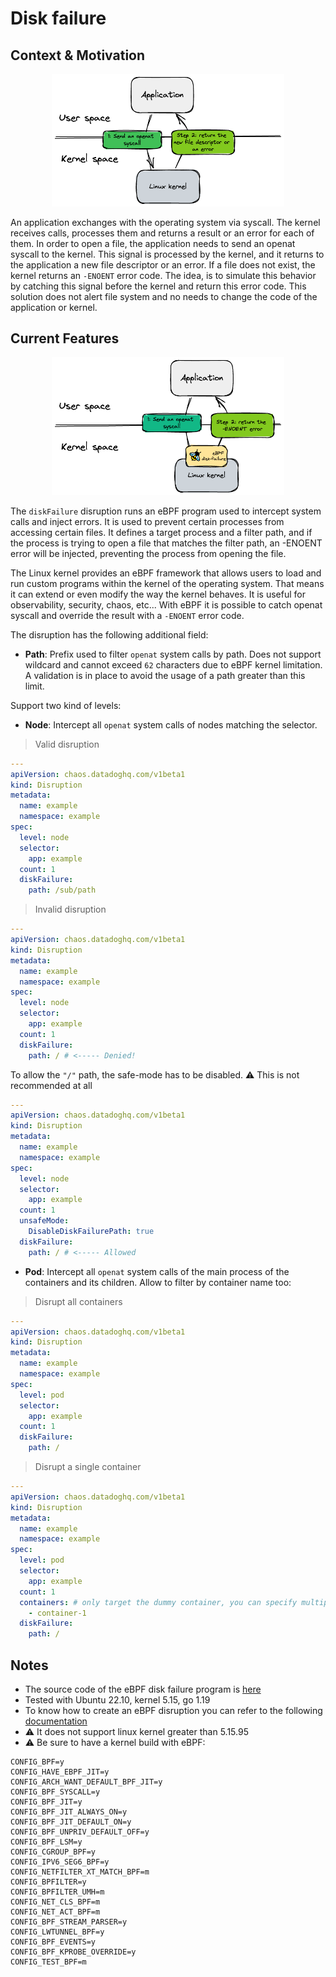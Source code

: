# Disk failure

## Context & Motivation

<p align="center">
    <kbd>
        <img src="../docs/img/disk_failure/openat.png" height=auto width=372 />
    </kbd>
</p>

An application exchanges with the operating system via syscall. The kernel receives calls, processes them and returns a result or an error for each of them.
In order to open a file, the application needs to send an openat syscall to the kernel. This signal is processed by the kernel, and it returns to the application a new file descriptor or an error.
If a file does not exist, the kernel returns an `-ENOENT` error code. 
The idea, is to simulate this behavior by catching this signal before the kernel and return this error code. This solution does not alert file system and no needs to change the code of the application or kernel. 

## Current Features

<p align="center">
    <kbd>
        <img src="../docs/img/disk_failure/simple_schema.png" height=auto width=372 />
    </kbd>
</p>

The `diskFailure` disruption runs an eBPF program used to intercept system calls and inject errors. It is used to prevent certain processes from accessing certain files. It defines a target process and a filter path, and if the process is trying to open a file that matches the filter path, an -ENOENT error will be injected, preventing the process from opening the file.

The Linux kernel provides an eBPF framework that allows users to load and run custom programs within the kernel of the operating system.
That means it can extend or even modify the way the kernel behaves. It is useful for observability, security, chaos, etc...
With eBPF it is possible to catch openat syscall and override the result with a `-ENOENT` error code.

The disruption has the following additional field:
* **Path**: Prefix used to filter `openat` system calls by path. Does not support wildcard and cannot exceed `62` characters due to eBPF kernel limitation. A validation is in place to avoid the usage of a path greater than this limit.

Support two kind of levels:
* **Node**: Intercept all `openat` system calls of nodes matching the selector.

> Valid disruption

```yaml
---
apiVersion: chaos.datadoghq.com/v1beta1
kind: Disruption
metadata:
  name: example
  namespace: example
spec:
  level: node
  selector:
    app: example
  count: 1
  diskFailure:
    path: /sub/path
```

> Invalid disruption

```yaml
---
apiVersion: chaos.datadoghq.com/v1beta1
kind: Disruption
metadata:
  name: example
  namespace: example
spec:
  level: node
  selector:
    app: example
  count: 1
  diskFailure:
    path: / # <----- Denied!
```

To allow the `"/"` path, the safe-mode has to be disabled. :warning: This is not recommended at all


```yaml
---
apiVersion: chaos.datadoghq.com/v1beta1
kind: Disruption
metadata:
  name: example
  namespace: example
spec:
  level: node
  selector:
    app: example
  count: 1
  unsafeMode:
    DisableDiskFailurePath: true
  diskFailure:
    path: / # <----- Allowed
```

* **Pod**: Intercept all `openat` system  calls of the main process of the containers and its children. Allow to filter by container name too:

> Disrupt all containers

```yaml
---
apiVersion: chaos.datadoghq.com/v1beta1
kind: Disruption
metadata:
  name: example
  namespace: example
spec:
  level: pod
  selector:
    app: example
  count: 1
  diskFailure:
    path: /
```

> Disrupt a single container

```yaml
---
apiVersion: chaos.datadoghq.com/v1beta1
kind: Disruption
metadata:
  name: example
  namespace: example
spec:
  level: pod
  selector:
    app: example
  count: 1
  containers: # only target the dummy container, you can specify multiple containers here (all containers are targeted by default)
    - container-1
  diskFailure:
    path: /
```

## Notes

* The source code of the eBPF disk failure program is [here](../ebpf/disk-failure)
* Tested with Ubuntu 22.10, kernel 5.15, go 1.19
* To know how to create an eBPF disruption you can refer to the following [documentation](ebpf_disruption.md)
* :warning: It does not support linux kernel greater than 5.15.95
* :warning: Be sure to have a kernel build with eBPF:

```shell
CONFIG_BPF=y
CONFIG_HAVE_EBPF_JIT=y
CONFIG_ARCH_WANT_DEFAULT_BPF_JIT=y
CONFIG_BPF_SYSCALL=y
CONFIG_BPF_JIT=y
CONFIG_BPF_JIT_ALWAYS_ON=y
CONFIG_BPF_JIT_DEFAULT_ON=y
CONFIG_BPF_UNPRIV_DEFAULT_OFF=y
CONFIG_BPF_LSM=y
CONFIG_CGROUP_BPF=y
CONFIG_IPV6_SEG6_BPF=y
CONFIG_NETFILTER_XT_MATCH_BPF=m
CONFIG_BPFILTER=y
CONFIG_BPFILTER_UMH=m
CONFIG_NET_CLS_BPF=m
CONFIG_NET_ACT_BPF=m
CONFIG_BPF_STREAM_PARSER=y
CONFIG_LWTUNNEL_BPF=y
CONFIG_BPF_EVENTS=y
CONFIG_BPF_KPROBE_OVERRIDE=y
CONFIG_TEST_BPF=m
```
